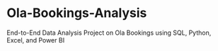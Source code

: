 # Ola-Bookings-Analysis
End-to-End Data Analysis Project on Ola Bookings using SQL, Python, Excel, and Power BI
